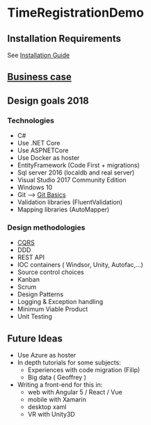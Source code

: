 
# TimeRegistrationDemo

## Installation Requirements

See [Installation Guide](Installation%20Guide.md)

## [Business case](BussinessCase.md)

## Design goals 2018

### Technologies
 - C#
 - Use .NET Core
 - Use ASPNETCore
 - Use Docker as hoster
 - EntityFramework (Code First + migrations)
 - Sql server 2016 (localdb and real server)
 - Visual Studio 2017 Community Edition
 - Windows 10
 - Git --> [Git Basics](GitBasics.md)
 - Validation libraries (FluentValidation)
 - Mapping libraries (AutoMapper)

### Design methodologies
 - [CQRS](CQRS%20Basics.md)
 - DDD
 - REST API
 - IOC containers ( Windsor, Unity, Autofac,...)
 - Source control choices
 - Kanban
 - Scrum
 - Design Patterns
 - Logging & Exception handling
 - Minimum Viable Product
 - Unit Testing

## Future Ideas
 - Use Azure as hoster
 - In depth tutorials for some subjects:
	 - Experiences with code migration (Filip)
	 - Big data ( Geoffrey )
 - Writing a front-end for this in:
	 - web with Angular 5 / React / Vue 
	 - mobile with Xamarin
	 - desktop xaml
	 - VR with Unity3D